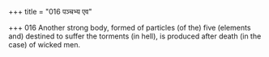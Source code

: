 +++
title = "016 पञ्चभ्य एव"

+++
016	Another strong body, formed of particles (of the) five (elements and) destined to suffer the torments (in hell), is produced after death (in the case) of wicked men.